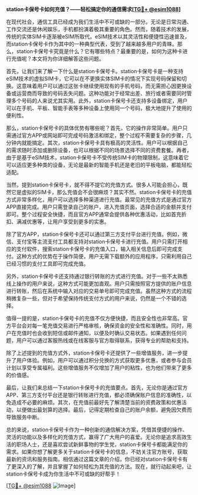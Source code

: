 **station卡保号卡如何充值？——轻松搞定你的通信需求[[TG💪+ @esim1088](https://t.me/s/esim1088)]**

在现代社会，通信工具已经成为我们生活中不可或缺的一部分。无论是日常沟通、工作交流还是休闲娱乐，手机都扮演着极其重要的角色。然而，随着技术的发展，传统的实体SIM卡逐渐被eSIM所取代。eSIM技术以其灵活性和便捷性迅速普及，而station卡保号卡作为其中的一种典型代表，受到了越来越多用户的青睐。那么，station卡保号卡究竟是什么？它有哪些特点？最重要的是，如何为这种卡进行充值呢？本文将为你详细解答这些问题。

首先，让我们来了解一下什么是station卡保号卡。station卡保号卡是一种支持eSIM技术的虚拟SIM卡，它可以在不更换实体SIM卡的情况下实现号码保留和切换。这意味着用户可以通过这张卡继续使用现有的手机号码，而无需担心因更换设备或运营商而导致的号码丢失问题。这种功能对于经常出差、旅行或者需要同时管理多个号码的人来说尤其实用。此外，station卡保号卡还支持多设备绑定，用户可以在手机、平板、智能手表等多种设备上使用同一个号码，极大地提升了使用的便利性。

那么，station卡保号卡的具体优势有哪些呢？首先，它的操作非常简单。用户只需通过官方APP或网站即可完成号码激活和绑定，整个过程不需要复杂的步骤，几分钟内就能搞定。其次，station卡保号卡具有极高的灵活性。用户可以根据自己的需求随时添加或删除设备，也可以根据不同的场景选择不同的资费套餐。再者，由于是基于eSIM技术，station卡保号卡不受传统SIM卡的物理限制，这意味着它可以适应更多种类的设备，无论是最新的智能手机还是老旧的平板电脑，都能轻松适配。

当然，提到station卡保号卡，就不得不提它的充值方式。很多人可能会担心，既然它是虚拟的SIM卡，那么充值会不会很麻烦？其实不然。station卡保号卡的充值方式非常多样化，用户可以选择多种渠道进行充值。最常见的充值方式是通过官方APP直接完成。用户只需登录自己的账户，进入充值页面，选择合适的金额并支付即可。整个过程安全快捷，而且官方APP通常会提供各种优惠活动，比如首充折扣、满减优惠等，让用户享受到更多的实惠。

除了官方APP，station卡保号卡还可以通过第三方支付平台进行充值。例如，微信、支付宝等主流支付工具都支持对station卡保号卡进行充值。用户只需打开相应的支付软件，搜索station卡保号卡的充值入口，输入相关信息后即可完成支付。这种方式的优势在于操作简便，用户无需下载额外的应用程序，只需利用自己已经习惯的支付工具即可完成充值。

另外，station卡保号卡还支持通过银行转账的方式进行充值。对于一些不太熟悉线上操作的用户来说，这种方式可能更加直观。用户只需按照官方提供的账户信息进行转账，然后在系统中输入对应的交易单号即可完成充值。虽然这种方式的流程稍微复杂一些，但对于希望保持传统支付方式的用户来说，仍然是一个不错的选择。

值得一提的是，station卡保号卡的充值不仅方便快捷，而且安全性也非常高。官方平台会对每一笔充值交易进行严格审核，确保资金的安全性和准确性。同时，用户在充值时也会收到短信或邮件通知，以便及时确认交易状态。如果遇到任何问题，用户可以通过客服热线或在线客服与官方取得联系，获得专业的帮助和支持。

除了上述提到的充值方式外，station卡保号卡还提供了一些增值服务，进一步提升了用户体验。例如，用户可以通过积分兑换的方式获取更多优惠，或者参与会员计划以享受专属福利。这些增值服务不仅增加了用户的粘性，也为他们带来了更多的价值感。

最后，让我们来总结一下station卡保号卡的充值要点。首先，无论你是通过官方APP、第三方支付平台还是银行转账进行充值，都必须确保账户信息的准确性，以免造成不必要的麻烦。其次，在充值前最好先了解清楚当前的资费政策和优惠活动，以便做出最划算的选择。最后，记得定期检查自己的账户余额，避免因欠费而导致服务中断。

总的来说，station卡保号卡作为一种创新的通信解决方案，凭借其便捷的操作、灵活的功能以及多样化的充值方式，赢得了广大用户的喜爱。无论你是追求高效生活的职场人士，还是喜欢尝试新鲜事物的学生党，station卡保号卡都能满足你的需求。如果你想了解更多关于station卡保号卡的信息，不妨关注官方账号，获取最新的资讯和服务指南。相信通过这篇文章的介绍，你已经对station卡保号卡有了更深入的了解，并且掌握了如何轻松为其充值的方法。现在，就行动起来吧，让station卡保号卡成为你生活中不可或缺的好帮手！

[[TG💪+ @esim1088](https://t.me/s/esim1088) ![Image](https://i.postimg.cc/4NQfJmqS/Snipaste-2025-05-13-00-14-12.png)]